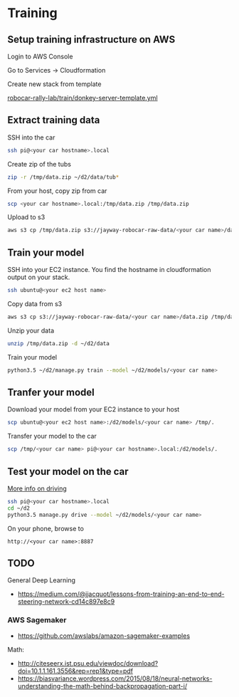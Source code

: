 # Training

## Setup training infrastructure on AWS

Login to AWS Console

Go to Services -> Cloudformation

Create new stack from template

[robocar-rally-lab/train/donkey-server-template.yml](https://github.com/jayway/robocar-rally-lab/blob/master/train/donkey-server-template.yml)

## Extract training data

SSH into the car
```bash
ssh pi@<your car hostname>.local
```

Create zip of the tubs 
```bash
zip -r /tmp/data.zip ~/d2/data/tub*
```

From your host, copy zip from car
```bash
scp <your car hostname>.local:/tmp/data.zip /tmp/data.zip
```

Upload to s3
```bash
aws s3 cp /tmp/data.zip s3://jayway-robocar-raw-data/<your car name>/data.zip
```

## Train your model 

SSH into your EC2 instance.
You find the hostname in cloudformation output on your stack.
```bash
ssh ubuntu@<your ec2 host name>
```

Copy data from s3
```bash
aws s3 cp s3://jayway-robocar-raw-data/<your car name>/data.zip /tmp/data.zip
```

Unzip your data
```bash
unzip /tmp/data.zip -d ~/d2/data
```

Train your model
```bash
python3.5 ~/d2/manage.py train --model ~/d2/models/<your car name>
```

## Tranfer your model

Download your model from your EC2 instance to your host
```bash
scp ubuntu@<your ec2 host name>:/d2/models/<your car name> /tmp/.
```

Transfer your model to the car
```bash
scp /tmp/<your car name> pi@<your car hostname>.local:/d2/models/.
```

## Test your model on the car
[More info on driving](http://docs.donkeycar.com/guide/get_driving/#drive-your-car)

```bash
ssh pi@<your car hostname>.local
cd ~/d2
python3.5 manage.py drive --model ~/d2/models/<your car name>
```

On your phone, browse to
```
http://<your car name>:8887
```

## TODO

General Deep Learning
- https://medium.com/@jjacquot/lessons-from-training-an-end-to-end-steering-network-cd14c897e8c9

### AWS Sagemaker
- https://github.com/awslabs/amazon-sagemaker-examples

Math:
- http://citeseerx.ist.psu.edu/viewdoc/download?doi=10.1.1.161.3556&rep=rep1&type=pdf
- https://biasvariance.wordpress.com/2015/08/18/neural-networks-understanding-the-math-behind-backpropagation-part-i/
